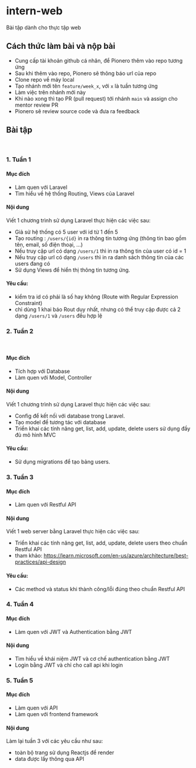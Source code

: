 # intern-web
Bài tập dành cho thực tập web
​
## Cách thức làm bài và nộp bài
- Cung cấp tài khoản github cá nhân, để Pionero thêm vào repo tương ứng
- Sau khi thêm vào repo, Pionero sẽ thông báo url của repo
- Clone repo về máy local
- Tạo nhánh mới tên `feature/week_x`, với `x` là tuần tương ứng
- Làm việc trên nhánh mới này
- Khi nào xong thì tạo PR (pull request) tới nhánh `main` và assign cho mentor review PR
- Pionero sẽ review source code và đưa ra feedback
​
## Bài tập
​
### 1. Tuần 1
#### Mục đích
- Làm quen với Laravel
- Tìm hiểu về hệ thống Routing, Views của Laravel
​
​
#### Nội dung
Viết 1 chương trình sử dụng Laravel thực hiện các việc sau:
  - Giả sử hệ thống có 5 user với id từ 1 đến 5  
  - Tạo routing : `/users/{id}` in ra thông tin tương ứng (thông tin bao gồm tên, email, số điện thoại, ...)
  - Nếu truy cập url có dạng `/users/1` thì in ra thông tin của user có id = 1 
  - Nếu truy cập url có dạng `/users` thì in ra danh sách thông tin của các users đang có
  - Sử dụng Views để hiển thị thông tin tương ứng. 
​
#### Yêu cầu:
  - kiểm tra id có phải là số hay không (Route with Regular Expression Constraint)
  - chỉ dùng 1 khai báo Rout duy nhất, nhưng có thể truy cập được cả 2 dạng `/users/1` và `/users` đều hợp lệ
​
### 2. Tuần 2
​
#### Mục đích
- Tích hợp với Database
- Làm quen với Model, Controller
​
#### Nội dung
Viết 1 chương trình sử dụng Laravel thực hiện các việc sau:
  - Config để kết nối với database trong Laravel.
  - Tạo model để tương tác với database
  - Triển khai các tính năng get, list, add, update, delete users sử dụng đầy đủ mô hình MVC
​
#### Yêu cầu:
  - Sử dụng migrations để tạo bảng users.
​
### 3. Tuần 3
#### Mục đích
- Làm quen với Restful API
​
#### Nội dung
Viết 1 web server bằng Laravel thực hiện các việc sau:
  - Triển khai các tính năng get, list, add, update, delete users theo chuẩn Restful API 
  - tham khảo: https://learn.microsoft.com/en-us/azure/architecture/best-practices/api-design
​
#### Yêu cầu:
  - Các method và status khi thành công/lỗi đúng theo chuẩn Restful API
​
### 4. Tuần 4
#### Mục đích
- Làm quen với JWT và Authentication bằng JWT
​
#### Nội dung
 - Tìm hiểu về khái niệm JWT và cơ chế authentication bằng JWT
 - Login bằng JWT và chỉ cho call api khi login
​
​
### 5. Tuần 5
#### Mục đích
- Làm quen với API
- Làm quen với frontend framework
#### Nội dung
Làm lại tuần 3 với các yêu cầu như sau:
- toàn bộ trang sử dụng Reactjs để render
- data được lấy thông qua API
